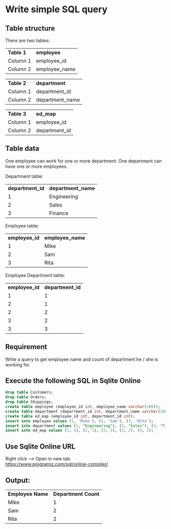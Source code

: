 # Write simple SQL query

## Table structure

There are two tables:

<table>
 <tr> <td> <b> Table 1 </b> </td>
  <td><b>employee</b></td> </tr>
 <tr> <td> Column 1 </td> <td>employee_id</td> </tr>
 <tr> <td> Column 2 </td> <td>employee_name</td> </tr>
</table>

<table>
 <tr> <td> <b> Table 2 </b> </td>
  <td><b>department</b></td> </tr>
 <tr> <td> Column 1 </td> <td>department_id</td> </tr>
 <tr> <td> Column 2 </td> <td>department_name</td> </tr>
</table>

<table>
 <tr> <td> <b> Table 3 </b> </td>
  <td><b>ed_map</b></td> </tr>
 <tr> <td> Column 1 </td> <td>employee_id</td> </tr>
 <tr> <td> Column 2 </td> <td>department_id</td> </tr>
</table>

## Table data

One employee can work for one or more department. One department can have one or more employees.

Department table:
<table>
 <tr> <td> <b> department_id </b> </td>
  <td><b>department_name</b></td> </tr>
 <tr> <td> 1 </td> <td>Engineering</td> </tr>
 <tr> <td> 2 </td> <td>Sales</td> </tr>
 <tr> <td> 3 </td> <td>Finance</td> </tr>
</table>

Employee table:
<table>
 <tr> <td> <b> employee_id </b> </td>
  <td><b>employee_name</b></td> </tr>
 <tr> <td> 1 </td> 
   <td>Mike</td></tr>
 <tr> <td> 2 </td>
   <td>Sam</td></tr>
 <tr> <td> 3 </td> <td>Rita</td> </tr>
</table>

Employee Department table:
<table>
 <tr> <td> <b> employee_id </b> </td>
  <td><b>department_id</b></td> </tr>
 <tr> <td> 1 </td> <td>1</td> </tr>
 <tr> <td> 2 </td> <td>1</td> </tr>
 <tr> <td> 2 </td> <td>2</td> </tr>
 <tr> <td> 3 </td> <td>2</td> </tr>
 <tr> <td> 3 </td> <td>3</td> </tr>
</table>

## Requirement

Write a query to get employee name and count of department he / she is working for.

## Execute the following SQL in Sqlite Online

```sql
drop table Customers;
drop table Orders;
drop table Shippings;
create table employee (employee_id int, employee_name varchar(100));
create table department (department_id int, department_name varchar(100));
create table ed_map (employee_id int, department_id int);
insert into employee values (1, 'Mike'), (2, 'Sam'), (3, 'Rita');
insert into department values (1, "Engineering"), (2, "Sales"), (3, "Finance");
insert into ed_map values (1, 1), (2, 1), (2, 2), (3, 2), (3, 3);
```

## Use Sqlite Online URL

Right click --> Open in new tab. <br>
https://www.programiz.com/sql/online-compiler/

## Output:

<table>
 <tr> <td> <b> Employee Name </b> </td>
  <td><b>Department Count</b></td> </tr>
 <tr> <td> Mike </td> <td>1</td> </tr>
 <tr> <td> Sam </td> <td>2</td> </tr>
 <tr> <td> Rita </td> <td>2</td> </tr>
</table>
